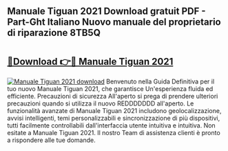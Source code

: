 ## Manuale Tiguan 2021 Download gratuit PDF - Part-Ght Italiano Nuovo manuale del proprietario di riparazione 8TB5Q

# <h2><a href="http://dfgk95.blite.top/?on=Manuale+Tiguan+2021">🔗Download 👉🔴 Manuale Tiguan 2021</a></h2>

[![Manuale Tiguan 2021 download](https://i.imgur.com/lujVjoI.png)](http://dfgk95.blite.top/?on=Manuale+Tiguan+2021)
Benvenuto nella Guida Definitiva per il tuo nuovo Manuale Tiguan 2021, che garantisce Un'esperienza fluida ed efficiente. Precauzioni di sicurezza All'aperto si prega di prendere ulteriori precauzioni quando si utilizza il nuovo REDDDDDDD all'aperto. Le funzionalità avanzate di Manuale Tiguan 2021 includono geolocalizzazione, avvisi intelligenti, temi personalizzabili e sincronizzazione di più dispositivi, tutti facilmente controllabili dall'interfaccia utente intuitiva e intuitiva. Non esitate a Manuale Tiguan 2021. Il nostro Team di assistenza clienti è pronto a rispondere alle tue domande.
